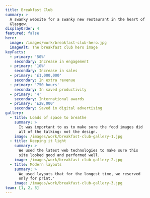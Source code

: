 ```yaml
---
title: Breakfast Club
summary: >
  A swanky website for a swanky new restaurant in the heart of
  Glasgow.
displayOrder: 4
featured: false
hero:
  image: /images/work/breakfast-club-hero.jpg
  imageAlt: The breakfast club hero image
keyFacts:
  - primary: '50%'
    secondary: Increase in engagement
  - primary: '10%'
    secondary: Increase in sales
  - primary: '£1,000,000'
    secondary: In extra revenue
  - primary: '750 hours'
    secondary: In saved productivity
  - primary: '4'
    secondary: International awards
  - primary: '£28,000'
    secondary: Saved in digital advertising
gallery:
  - title: Loads of space to breathe
    summary: >
      It was important to us to make sure the food images did
      all of the talking: not the design.
    image: /images/work/breakfast-club-gallery-1.jpg
  - title: Keeping it light
    summary: >
      We used the latest web technologies to make sure this
      site looked good and performed well.
    image: /images/work/breakfast-club-gallery-2.jpg
  - title: Modern layouts
    summary: >
      We used layouts that for the longest time, we reserved
      only for print.'
    image: /images/work/breakfast-club-gallery-3.jpg
team: [1, 2, 5]
---
```

